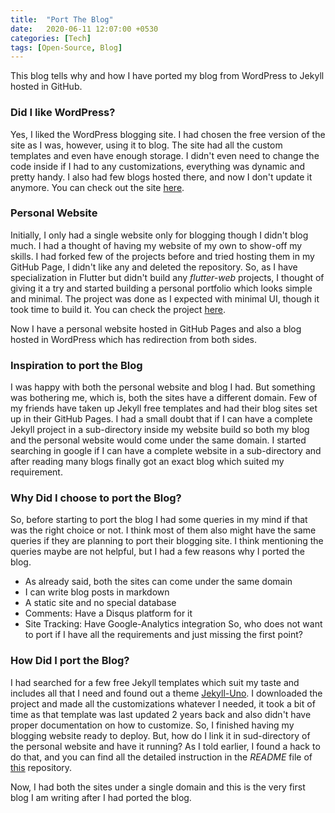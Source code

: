 ```yaml
---
title:  "Port The Blog"
date:   2020-06-11 12:07:00 +0530
categories: [Tech]
tags: [Open-Source, Blog]
---
```


This blog tells why and how I have ported my blog from WordPress to Jekyll hosted in GitHub.

### Did I like WordPress?

Yes, I liked the WordPress blogging site. I had chosen the free version of the site as I was, however, using it to blog. The site had all the custom templates and even have enough storage. I didn't even need to change the code inside if I had to any customizations, everything was dynamic and pretty handy. I also had few blogs hosted there, and now I don't update it anymore. You can check out the site [here][wordpress].

### Personal Website

Initially, I only had a single website only for blogging though I didn't blog much. I had a thought of having my website of my own to show-off my skills. I had forked few of the projects before and tried hosting them in my GitHub Page, I didn't like any and deleted the repository. So, as I have specialization in Flutter but didn't build any *flutter-web* projects, I thought of giving it a try and started building a personal portfolio which looks simple and minimal. The project was done as I expected with minimal UI, though it took time to build it. You can check the project [here][portfolio].

Now I have a personal website hosted in GitHub Pages and also a blog hosted in WordPress which has redirection from both sides.

### Inspiration to port the Blog

I was happy with both the personal website and blog I had. But something was bothering me, which is, both the sites have a different domain. Few of my friends have taken up Jekyll free templates and had their blog sites set up in their GitHub Pages. I had a small doubt that if I can have a complete Jekyll project in a sub-directory inside my website build so both my blog and the personal website would come under the same domain. I started searching in google if I can have a complete website in a sub-directory and after reading many blogs finally got an exact blog which suited my requirement.

### Why Did I choose to port the Blog?

So, before starting to port the blog I had some queries in my mind if that was the right choice or not. I think most of them also might have the same queries if they are planning to port their blogging site. I think mentioning the queries maybe are not helpful, but I had a few reasons why I ported the blog.
- As already said, both the sites can come under the same domain
- I can write blog posts in markdown
- A static site and no special database
- Comments: Have a Disqus platform for it
- Site Tracking: Have Google-Analytics integration
So, who does not want to port if I have all the requirements and just missing the first point?

### How Did I port the Blog?

I had searched for a few free Jekyll templates which suit my taste and includes all that I need and found out a theme [Jekyll-Uno][jekyll-uno]. I downloaded the project and made all the customizations whatever I needed, it took a bit of time as that template was last updated 2 years back and also didn't have proper documentation on how to customize. So, I finished having my blogging website ready to deploy. But, how do I link it in sud-directory of the personal website and have it running? As I told earlier, I found a hack to do that, and you can find all the detailed instruction in the *README* file of [this][personal-site] repository.

Now, I had both the sites under a single domain and this is the very first blog I am writing after I had ported the blog.

[wordpress]: https://immadisairaj.wordpress.com
[portfolio]: https://github.com/immadisairaj/Portfolio
[jekyll-uno]: https://github.com/joshgerdes/jekyll-uno
[personal-site]: https://github.com/immadisairaj/immadisairaj.github.io
